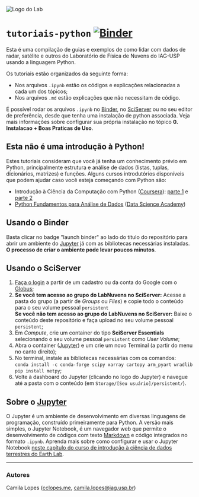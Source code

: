 ![Logo do Lab](https://i.imgur.com/id9h6xi.png)

# `tutoriais-python` [![Binder](https://mybinder.org/badge_logo.svg)](https://mybinder.org/v2/gh/LabNuvens/tutoriais-python/HEAD)
Esta é uma compilação de guias e exemplos de como lidar com dados de radar, satélite e outros do Laboratório de Física de Nuvens do IAG-USP usando a linguagem Python.

Os tutoriais estão organizados da seguinte forma:  
- Nos arquivos `.ipynb` estão os códigos e explicações relacionadas a cada um dos tópicos;
- Nos arquivos `.md` estão explicações que não necessitam de código.

É possível rodar os arquivos `.ipynb` no [Binder](https://mybinder.org/), no [SciServer](https://sciserver.org/) ou no seu editor de preferência, desde que tenha uma instalação de python associada. Veja mais informações sobre configurar sua própria instalação no tópico **0. Instalacao + Boas Praticas de Uso**.

## Esta não é uma introdução à Python!
Estes tutoriais consideram que você já tenha um conhecimento prévio em Python, principalmente estrutura e análise de dados (listas, tuplas, dicionários, matrizes) e funções. Alguns cursos introdutórios disponíveis que podem ajudar caso você esteja começando com Python são:
- Introdução à Ciência da Computação com Python ([Coursera](https://www.coursera.org/)): [parte 1](https://www.coursera.org/learn/ciencia-computacao-python-conceitos#syllabus) e [parte 2](https://www.coursera.org/learn/ciencia-computacao-python-conceitos-2#syllabus)
- [Python Fundamentos para Análise de Dados](https://www.datascienceacademy.com.br/course?courseid=python-fundamentos) ([Data Science Academy](https://www.datascienceacademy.com.br/pages/home))

## Usando o Binder
Basta clicar no badge "launch binder" ao lado do título do repositório para abrir um ambiente do [Jupyter](https://jupyter.org/) já com as bibliotecas necessárias instaladas. **O processo de criar o ambiente pode levar poucos minutos**.

## Usando o SciServer
1. [Faça o login](https://apps.sciserver.org/login-portal/) a partir de um cadastro ou da conta do Google com o [Globus](https://www.globus.org/);
2. **Se você tem acesso ao grupo do LabNuvens no SciServer:** Acesse a pasta do grupo (a partir de *Groups* ou *Files*) e copie todo o conteúdo para o seu volume pessoal `persistent`   
   **Se você não tem acesso ao grupo do LabNuvens no SciServer:** Baixe o conteúdo deste repositório e faça upload no seu volume pessoal `persistent`;
3. Em _Compute_, crie um container do tipo **SciServer Essentials** selecionando o seu volume pessoal `persistent` como _User Volume_;
4. Abra o container ([Jupyter](https://jupyter.org/)) e um crie um novo Terminal (a partir do menu no canto direito);
5. No terminal, instale as bibliotecas necessárias com os comandos:  
    `conda install -c conda-forge scipy xarray cartopy arm_pyart wradlib`    
    `pip install metpy`;
6. Volte à dashboard do Jupyter (clicando no logo do Jupyter) e navegue até a pasta com o conteúdo (em `Storage/[Seu usuário]/persistent/`).

## Sobre o [Jupyter](https://jupyter.org/)
O Jupyter é um ambiente de desenvolvimento em diversas linguagens de programação, construído primeiramente para Python. A versão mais simples, o Jupyter Notebook, é um navegador web que permite o desenvolvimento de códigos com texto [Markdown](https://www.markdownguide.org/) e código integrados no formato `.ipynb`. Aprenda mais sobre como configurar e usar o Jupyter Notebook [neste capítulo do curso de introdução à ciência de dados terrestres do Earth Lab](https://www.earthdatascience.org/courses/intro-to-earth-data-science/open-reproducible-science/jupyter-python/).

---

### Autores

Camila Lopes ([cclopes.me](https://cclopes.me/), camila.lopes@iag.usp.br)
